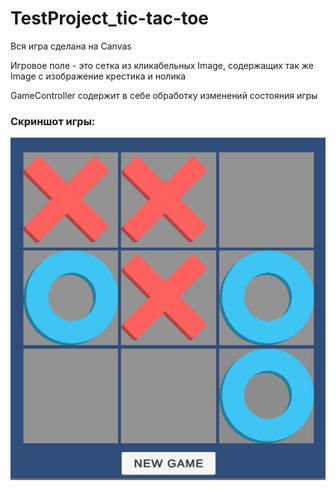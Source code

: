 # TestProject_tic-tac-toe

Вся игра сделана на Canvas

Игровое поле - это сетка из кликабельных Image,
содержащих так же Image с изображение крестика и нолика

GameController содержит в себе обработку изменений состояния игры

### Скриншот игры:
![GameplayPreview](GameplayPreview.jpg)

